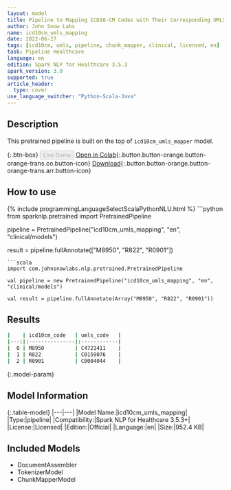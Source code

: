 ```yaml
---
layout: model
title: Pipeline to Mapping ICD10-CM Codes with Their Corresponding UMLS Codes
author: John Snow Labs
name: icd10cm_umls_mapping
date: 2022-06-27
tags: [icd10cm, umls, pipeline, chunk_mapper, clinical, licensed, en]
task: Pipeline Healthcare
language: en
edition: Spark NLP for Healthcare 3.5.3
spark_version: 3.0
supported: true
article_header:
  type: cover
use_language_switcher: "Python-Scala-Java"
---
```


## Description

This pretrained pipeline is built on the top of `icd10cm_umls_mapper` model.

{:.btn-box}
<button class="button button-orange" disabled>Live Demo</button>
[Open in Colab](https://colab.research.google.com/github/JohnSnowLabs/spark-nlp-workshop/blob/master/tutorials/Certification_Trainings/Healthcare/26.Chunk_Mapping.ipynb){:.button.button-orange.button-orange-trans.co.button-icon}
[Download](https://s3.amazonaws.com/auxdata.johnsnowlabs.com/clinical/models/icd10cm_umls_mapping_en_3.5.3_3.0_1656366054366.zip){:.button.button-orange.button-orange-trans.arr.button-icon}

## How to use



<div class="tabs-box" markdown="1">
{% include programmingLanguageSelectScalaPythonNLU.html %}
```python
from sparknlp.pretrained import PretrainedPipeline

pipeline = PretrainedPipeline("icd10cm_umls_mapping", "en", "clinical/models")

result = pipeline.fullAnnotate(["M8950", "R822", "R0901"])
```
```scala
import com.johnsnowlabs.nlp.pretrained.PretrainedPipeline

val pipeline = new PretrainedPipeline("icd10cm_umls_mapping", "en", "clinical/models")

val result = pipeline.fullAnnotate(Array("M8950", "R822", "R0901"))
```
</div>

## Results

```bash
|    | icd10cm_code   | umls_code   |
|---:|:---------------|:------------|
|  0 | M8950          | C4721411    |
|  1 | R822           | C0159076    |
|  2 | R0901          | C0004044    |
```

{:.model-param}
## Model Information

{:.table-model}
|---|---|
|Model Name:|icd10cm_umls_mapping|
|Type:|pipeline|
|Compatibility:|Spark NLP for Healthcare 3.5.3+|
|License:|Licensed|
|Edition:|Official|
|Language:|en|
|Size:|952.4 KB|

## Included Models

- DocumentAssembler
- TokenizerModel
- ChunkMapperModel